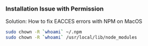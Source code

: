 ### Installation Issue with Permission
Solution: How to fix EACCES errors with NPM on MacOS
```bash
sudo chown -R `whoami` ~/.npm
sudo chown -R `whoami` /usr/local/lib/node_modules
```